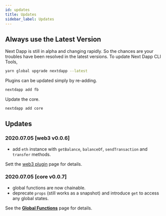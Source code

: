 ```yaml
---
id: updates
title: Updates
sidebar_label: Updates
---
```


## Always use the Latest Version

Next Dapp is still in alpha and changing rapidly. So the chances are your troubles have been resolved in the latest versions. To update Next Dapp CLI Tools,

```bash
yarn global upgrade nextdapp --latest
```

Plugins can be updated simply by re-adding.

```bash
nextdapp add fb
```
Update the core.

```bash
nextdapp add core
```

## Updates

### 2020.07.05 [web3 v0.0.6]

* add `eth` instance with `getBalance`, `balanceOf`, `sendTransaction` and `transfer` methods.

Sett the [web3 plugin](/next-dapp/docs/plugin-web3#eth) page for details.

### 2020.07.05 [core v0.0.7]

* global functions are now chainable. 
* deprecate `props` (still works as a snapshot) and introduce `get` to access any global states.

See the [**Global Functions**](/next-dapp/docs/global-functions) page for details.
